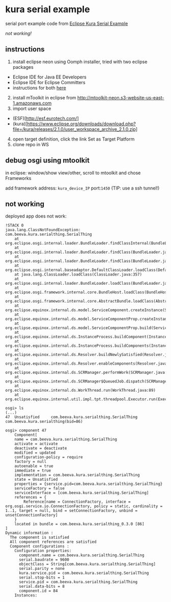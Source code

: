 # kura serial example

serial port example code from [Eclipse Kura Serial Example](https://eclipse.github.io/kura/doc/serial-example.html|https://eclipse.github.io/kura/doc/serial-example.html)

_not working!_

## instructions

1. install eclipse neon using Oomph installer, tried with two eclipse packages
  * Eclipse IDE for Java EE Developers
  * Eclipse IDE for Eclipse Committers
  * instructions for both [here](https://eclipse.github.io/kura/doc/kura-setup.html)
2. install mToolkit in eclipse from http://mtoolkit-neon.s3-website-us-east-1.amazonaws.com
3. import user space 
  * (ESF)[http://esf.eurotech.com/]
  * (kura)[https://www.eclipse.org/downloads/download.php?file=/kura/releases/2.1.0/user_workspace_archive_2.1.0.zip]
4. open target definition, click the link Set as Target Platform
5. clone repo in WS

## debug osgi using mtoolkit

in eclipse: window/show view/other, scroll to mtoolkit and chose Frameworks

add framework address: ``kura_device_IP`` port:``1450`` (TIP: use a ssh tunnel!)

## not working

deployed app does not work:
```
!STACK 0
java.lang.ClassNotFoundException: com.beeva.kura.serialthing.SerialThing
	at org.eclipse.osgi.internal.loader.BundleLoader.findClassInternal(BundleLoader.java:501)
	at org.eclipse.osgi.internal.loader.BundleLoader.findClass(BundleLoader.java:421)
	at org.eclipse.osgi.internal.loader.BundleLoader.findClass(BundleLoader.java:412)
	at org.eclipse.osgi.internal.baseadaptor.DefaultClassLoader.loadClass(DefaultClassLoader.java:107)
	at java.lang.ClassLoader.loadClass(ClassLoader.java:357)
	at org.eclipse.osgi.internal.loader.BundleLoader.loadClass(BundleLoader.java:340)
	at org.eclipse.osgi.framework.internal.core.BundleHost.loadClass(BundleHost.java:229)
	at org.eclipse.osgi.framework.internal.core.AbstractBundle.loadClass(AbstractBundle.java:1212)
	at org.eclipse.equinox.internal.ds.model.ServiceComponent.createInstance(ServiceComponent.java:493)
	at org.eclipse.equinox.internal.ds.model.ServiceComponentProp.createInstance(ServiceComponentProp.java:272)
	at org.eclipse.equinox.internal.ds.model.ServiceComponentProp.build(ServiceComponentProp.java:333)
	at org.eclipse.equinox.internal.ds.InstanceProcess.buildComponent(InstanceProcess.java:620)
	at org.eclipse.equinox.internal.ds.InstanceProcess.buildComponents(InstanceProcess.java:197)
	at org.eclipse.equinox.internal.ds.Resolver.buildNewlySatisfied(Resolver.java:473)
	at org.eclipse.equinox.internal.ds.Resolver.enableComponents(Resolver.java:217)
	at org.eclipse.equinox.internal.ds.SCRManager.performWork(SCRManager.java:816)
	at org.eclipse.equinox.internal.ds.SCRManager$QueuedJob.dispatch(SCRManager.java:783)
	at org.eclipse.equinox.internal.ds.WorkThread.run(WorkThread.java:89)
	at org.eclipse.equinox.internal.util.impl.tpt.threadpool.Executor.run(Executor.java:70)
```
```
osgi> ls
(...)
47	Unsatisfied		com.beeva.kura.serialthing.SerialThing			com.beeva.kura.serialthing(bid=86)

osgi> component 47
	Component[
	name = com.beeva.kura.serialthing.SerialThing
	activate = activate
	deactivate = deactivate
	modified = updated
	configuration-policy = require
	factory = null
	autoenable = true
	immediate = true
	implementation = com.beeva.kura.serialthing.SerialThing
	state = Unsatisfied
	properties = {service.pid=com.beeva.kura.serialthing.SerialThing}
	serviceFactory = false
	serviceInterface = [com.beeva.kura.serialthing.SerialThing]
	references = {
		Reference[name = ConnectionFactory, interface = org.osgi.service.io.ConnectionFactory, policy = static, cardinality = 1..1, target = null, bind = setConnectionFactory, unbind = unsetConnectionFactory]
	}
	located in bundle = com.beeva.kura.serialthing_0.3.0 [86]
]
Dynamic information :
  The component is satisfied
  All component references are satisfied
  Component configurations :
    Configuration properties:
      component.name = com.beeva.kura.serialthing.SerialThing
      serial.baudrate = 9600
      objectClass = String[com.beeva.kura.serialthing.SerialThing]
      serial.parity = none
      kura.service.pid = com.beeva.kura.serialthing.SerialThing
      serial.stop-bits = 1
      service.pid = com.beeva.kura.serialthing.SerialThing
      serial.data-bits = 8
      component.id = 84
    Instances:

```



